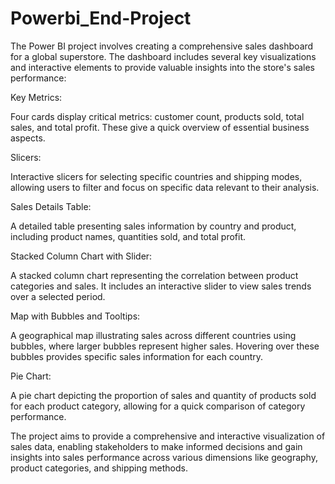 # Powerbi_End-Project

The Power BI project involves creating a comprehensive sales dashboard for a global superstore. The dashboard includes several key visualizations and interactive elements to provide valuable insights into the store's sales performance:

Key Metrics:

Four cards display critical metrics: customer count, products sold, total sales, and total profit. These give a quick overview of essential business aspects.

Slicers:

Interactive slicers for selecting specific countries and shipping modes, allowing users to filter and focus on specific data relevant to their analysis.

Sales Details Table:

A detailed table presenting sales information by country and product, including product names, quantities sold, and total profit.

Stacked Column Chart with Slider:

A stacked column chart representing the correlation between product categories and sales. It includes an interactive slider to view sales trends over a selected period.

Map with Bubbles and Tooltips:

A geographical map illustrating sales across different countries using bubbles, where larger bubbles represent higher sales. Hovering over these bubbles provides specific sales information for each country.

Pie Chart:

A pie chart depicting the proportion of sales and quantity of products sold for each product category, allowing for a quick comparison of category performance.

The project aims to provide a comprehensive and interactive visualization of sales data, enabling stakeholders to make informed decisions and gain insights into sales performance across various dimensions like geography, product categories, and shipping methods.






